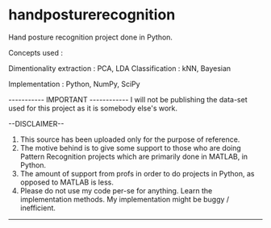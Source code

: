 handposturerecognition
======================

Hand posture recognition project done in Python.

Concepts used :

Dimentionality extraction : PCA, LDA
Classification : kNN, Bayesian

Implementation : Python, NumPy, SciPy

----------- IMPORTANT ------------
I will not be publishing the data-set used for this project as it is somebody else's work.

--DISCLAIMER--

1. This source has been uploaded only for the purpose of reference.
2. The motive behind is to give some support to those who are doing Pattern Recognition projects which
   are primarily done in MATLAB, in Python.
3. The amount of support from profs in order to do projects in Python, as opposed to MATLAB is less.
4. Please do not use my code per-se for anything. Learn the implementation methods. My implementation might be 
   buggy / inefficient.

-------------------------------------------------------------------------------------------
